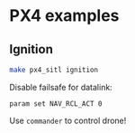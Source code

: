 # PX4 examples
## Ignition
```bash
make px4_sitl ignition
```  
Disable failsafe for datalink:  
```
param set NAV_RCL_ACT 0
```  
Use `commander` to control drone!  
